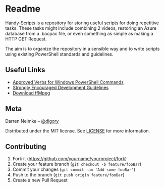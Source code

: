 # Readme

Handy-Scripts is a repository for storing useful scripts for doing repetitive tasks.  These tasks might include combining 2 videos, restoring an Azure database from a .bacpac file, or even something as simple as making a HTTP GET Request.

The aim is to organize the repository in a sensible way and to write scripts using existing PowerShell standards and guidelines.

## Useful Links

* [Approved Verbs for Windows PowerShell Commands](https://msdn.microsoft.com/en-us/library/ms714428(v=vs.85).aspx)
* [Strongly Encouraged Development Guidelines](https://msdn.microsoft.com/en-us/library/dd878270(v=vs.85).aspx)
* [Download ffMpeg](https://www.ffmpeg.org/download.html)


## Meta

Darren Neimke – [@digory](https://twitter.com/digory)

Distributed under the MIT license. See [LICENSE](https://github.com/dneimke/handy-scripts/blob/master/LICENSE) for more information.



## Contributing

1. Fork it (<https://github.com/yourname/yourproject/fork>)
2. Create your feature branch (`git checkout -b feature/fooBar`)
3. Commit your changes (`git commit -am 'Add some fooBar'`)
4. Push to the branch (`git push origin feature/fooBar`)
5. Create a new Pull Request
